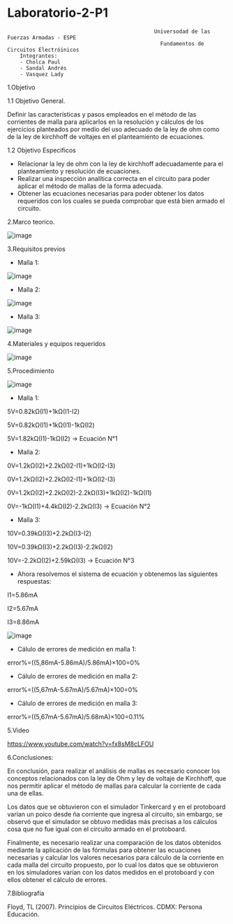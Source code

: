 # Laboratorio-2-P1

                                                   Universodad de las Fuerzas Armadas - ESPE
                                                     Fundamentos de Circuitos Electróinicos
        Integrantes:
        - Cholca Paul
        - Sandal Andrés
        - Vasquez Lady
 
1.Objetivo

1.1 Objetivo General.

Definir las características y pasos empleados en el método de las corrientes de malla para aplicarlos en la resolución y cálculos de los ejercicios planteados por medio del uso adecuado de la ley de ohm como de la ley de kirchhoff de voltajes en el planteamiento de ecuaciones.

1.2 Objetivo  Especificos

-  Relacionar la ley de ohm con la ley de kirchhoff adecuadamente para el planteamiento y resolución de ecuaciones.
-  Realizar una inspección analítica correcta en el circuito para poder aplicar el método de mallas de la forma adecuada.
-  Obtener las ecuaciones necesarias para poder obtener los datos requeridos con los cuales se pueda comprobar que está bien armado el circuito.

2.Marco teorico.

![image](https://user-images.githubusercontent.com/105684550/172289671-37fbd75a-127d-49f3-abf7-e49fc4179894.png)

3.Requisitos previos

- Malla 1:

![image](https://user-images.githubusercontent.com/105684550/172289883-56c040e9-89ef-4f94-81da-8f2e4051b2d7.png)

- Malla 2:

![image](https://user-images.githubusercontent.com/105684550/172289900-f9a99611-6f56-4f64-9933-657f6005cc72.png)

- Malla 3:

![image](https://user-images.githubusercontent.com/105684550/172289922-e23d7ba4-c1c4-49ae-8c24-834adbc7783f.png)

4.Materiales y equipos requeridos

![image](https://user-images.githubusercontent.com/105684550/172290444-1b32cde8-f3e9-497e-ba3b-95e74281fca5.png)

5.Procedimiento

![image](https://user-images.githubusercontent.com/105684550/172298433-9be1b8e5-64ef-4816-a3dc-27a7da35a3ee.png)

- Malla 1: 

5V=0.82kΩ(I1)+1kΩ(I1-I2)

5V=0.82kΩ(I1)+1kΩ(I1)-1kΩ(I2)

5V=1.82kΩ(I1)-1kΩ(I2)       →      Ecuación N°1

- Malla 2:

0V=1.2kΩ(I2)+2.2kΩ(I2-I1)+1kΩ(I2-I3)

0V=1.2kΩ(I2)+2.2kΩ(I2-I1)+1kΩ(I2-I3)

0V=1.2kΩ(I2)+2.2kΩ(I2)-2.2kΩ(I3)+1kΩ(I2)-1kΩ(I1)

0V=-1kΩ(I1)+4.4kΩ(I2)-2.2kΩ(I3)       →       Ecuación N°2


- Malla 3: 

10V=0.39kΩ(I3)+2.2kΩ(I3-I2)

10V=0.39kΩ(I3)+2.2kΩ(I3)-2.2kΩ(I2)

10V=-2.2kΩ(I2)+2.59kΩ(I3)       →      Ecuación N°3

- Ahora resolvemos el sistema de ecuación y obtenemos las siguientes respuestas:

I1=5.86mA

I2=5.67mA

I3=8.86mA

![image](https://user-images.githubusercontent.com/105684550/172297833-86016d45-5e27-4fed-b468-6699360faef5.png)

- Cálulo de errores de medición en malla 1:

error%=((5,86mA-5.86mA)/5.86mA)×100=0%

- Cálulo de errores de medición en malla 2:

error%=((5,67mA-5.67mA)/5.67mA)×100=0%

- Cálulo de errores de medición en malla 3:

error%=((5,67mA-5.67mA)/5.68mA)×100=0.11%

5.Video

https://www.youtube.com/watch?v=fx8sM8cLFOU


6.Conclusiones:

En conclusión, para realizar el análisis de mallas es necesario conocer los conceptos relacionados con la ley de Ohm y ley de voltaje de Kirchhoff, que nos permitir aplicar el método de mallas para calcular la corriente de cada una de ellas.

Los datos que se obtuvieron con el simulador Tinkercard y en el protoboard varían un poico desde ña corriente que ingresa al circuito, sin embargo, se observó que el simulador se obtuvo medidas más precisas a los cálculos cosa que no fue igual con el circuito armado en el protoboard. 

Finalmente, es necesario realizar una comparación de los datos obtenidos mediante la aplicación de las fórmulas para obtener las ecuaciones necesarias y calcular los valores necesarios para cálculo de la corriente en cada malla del circuito propuesto, por lo cual los datos que se obtuvieron en los simuladores varían con los datos medidos en el protoboard y con ellos obtener el cálculo de errores.    


7.Bibliografía

Floyd, TL (2007). Principios de Circuitos Eléctricos. CDMX: Persona Educación.
